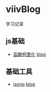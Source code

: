 # viivBlog

学习记录

## js基础

- [函数柯里化](https://github.com/viivLgr/viivBlog/issues/1) [blog](https://github.com/viivLgr/viivBlog/blob/master/blog/jsBase/%E5%87%BD%E6%95%B0%E6%9F%AF%E9%87%8C%E5%8C%96.md)

## 基础工具

- [jsonp](https://github.com/viivLgr/viivBlog/issues/2)   [blog](https://github.com/viivLgr/viivBlog/blob/master/blog/jsBase/%E5%8E%9F%E7%94%9FJavaScript%E5%B0%81%E8%A3%85jsnop%E8%AF%B7%E6%B1%82.md)